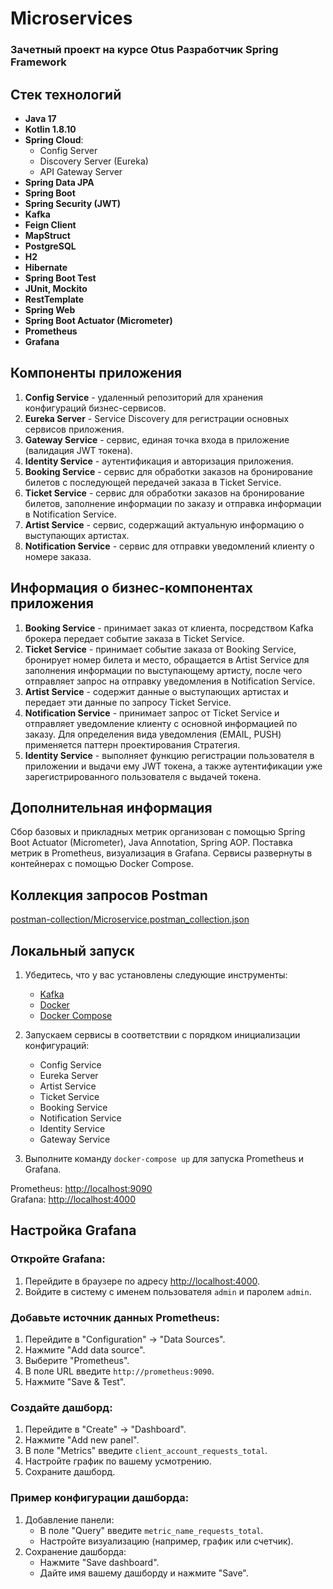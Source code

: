 # Microservices
### Зачетный проект на курсе Otus Разработчик Spring Framework

## Стек технологий

- **Java 17**
- **Kotlin 1.8.10**
- **Spring Cloud**:
    - Config Server
    - Discovery Server (Eureka)
    - API Gateway Server
- **Spring Data JPA**
- **Spring Boot**
- **Spring Security (JWT)**
- **Kafka**
- **Feign Client**
- **MapStruct**
- **PostgreSQL**
- **H2**
- **Hibernate**
- **Spring Boot Test**
- **JUnit, Mockito**
- **RestTemplate**
- **Spring Web**
- **Spring Boot Actuator (Micrometer)**
- **Prometheus**
- **Grafana**

## Компоненты приложения

1. **Config Service** - удаленный репозиторий для хранения конфигураций бизнес-сервисов.
2. **Eureka Server** - Service Discovery для регистрации основных сервисов приложения.
3. **Gateway Service** - сервис, единая точка входа в приложение (валидация JWT токена).
4. **Identity Service** - аутентификация и авторизация приложения.
5. **Booking Service** - сервис для обработки заказов на бронирование билетов с последующей передачей заказа в Ticket Service.
6. **Ticket Service** - сервис для обработки заказов на бронирование билетов, заполнение информации по заказу и отправка информации в Notification Service.
7. **Artist Service** - сервис, содержащий актуальную информацию о выступающих артистах.
8. **Notification Service** - сервис для отправки уведомлений клиенту о номере заказа.

## Информация о бизнес-компонентах приложения

1. **Booking Service** - принимает заказ от клиента, посредством Kafka брокера передает событие заказа в Ticket Service.
2. **Ticket Service** - принимает событие заказа от Booking Service, бронирует номер билета и место, обращается в Artist Service для заполнения информации по выступающему артисту, после чего отправляет запрос на отправку уведомления в Notification Service.
3. **Artist Service** - содержит данные о выступающих артистах и передает эти данные по запросу Ticket Service.
4. **Notification Service** - принимает запрос от Ticket Service и отправляет уведомление клиенту с основной информацией по заказу. Для определения вида уведомления (EMAIL, PUSH) применяется паттерн проектирования Стратегия.
5. **Identity Service** - выполняет функцию регистрации пользователя в приложении и выдачи ему JWT токена, а также аутентификации уже зарегистрированного пользователя с выдачей токена.

## Дополнительная информация

Сбор базовых и прикладных метрик организован с помощью Spring Boot Actuator (Micrometer), Java Annotation, Spring AOP. Поставка метрик в Prometheus, визуализация в Grafana. Сервисы развернуты в контейнерах с помощью Docker Compose.

## Коллекция запросов Postman

[postman-collection/Microservice.postman_collection.json](postman-collection/Microservice.postman_collection.json)

## Локальный запуск

1. Убедитесь, что у вас установлены следующие инструменты:
    - [Kafka](https://kafka.apache.org/quickstart)
    - [Docker](https://www.docker.com/get-started)
    - [Docker Compose](https://docs.docker.com/compose/install/)

2. Запускаем сервисы в соответствии с порядком инициализации конфигураций:
    - Config Service
    - Eureka Server
    - Artist Service
    - Ticket Service
    - Booking Service
    - Notification Service
    - Identity Service
    - Gateway Service

3. Выполните команду `docker-compose up` для запуска Prometheus и Grafana.

Prometheus: [http://localhost:9090](http://localhost:9090)  
Grafana: [http://localhost:4000](http://localhost:4000)

## Настройка Grafana

### Откройте Grafana:

1. Перейдите в браузере по адресу [http://localhost:4000](http://localhost:4000).
2. Войдите в систему с именем пользователя `admin` и паролем `admin`.

### Добавьте источник данных Prometheus:

1. Перейдите в "Configuration" -> "Data Sources".
2. Нажмите "Add data source".
3. Выберите "Prometheus".
4. В поле URL введите `http://prometheus:9090`.
5. Нажмите "Save & Test".

### Создайте дашборд:

1. Перейдите в "Create" -> "Dashboard".
2. Нажмите "Add new panel".
3. В поле "Metrics" введите `client_account_requests_total`.
4. Настройте график по вашему усмотрению.
5. Сохраните дашборд.

### Пример конфигурации дашборда:

1. Добавление панели:
    - В поле "Query" введите `metric_name_requests_total`.
    - Настройте визуализацию (например, график или счетчик).
2. Сохранение дашборда:
    - Нажмите "Save dashboard".
    - Дайте имя вашему дашборду и нажмите "Save".